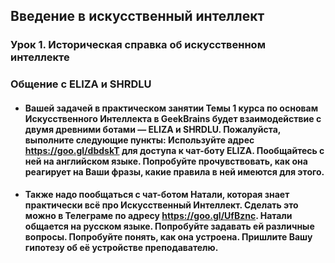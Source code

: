 
## Введение в искусственный интеллект
### Урок 1. Историческая справка об искусственном интеллекте
### Общение с ELIZA и SHRDLU

- #### Вашей задачей в практическом занятии Темы 1 курса по основам Искусственного Интеллекта в GeekBrains будет взаимодействие с двумя древними ботами — ELIZA и SHRDLU. Пожалуйста, выполните следующие пункты: Используйте адрес https://goo.gl/dbdskT для доступа к чат-боту ELIZA. Пообщайтесь с ней на английском языке. Попробуйте прочувствовать, как она реагирует на Ваши фразы, какие правила в ней имеются для этого.

- #### Также надо пообщаться с чат-ботом Натали, которая знает практически всё про Искусственный Интеллект. Сделать это можно в Телеграме по адресу https://goo.gl/UfBznc. Натали общается на русском языке. Попробуйте задавать ей различные вопросы. Попробуйте понять, как она устроена. Пришлите Вашу гипотезу об её устройстве преподавателю.
